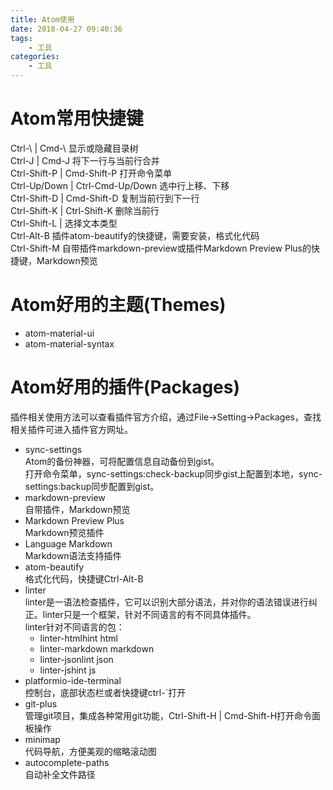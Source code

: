 ```yaml
---
title: Atom使用
date: 2018-04-27 09:40:36
tags:
    - 工具
categories:
    - 工具
---
```

# Atom常用快捷键
Ctrl-\ | Cmd-\ 显示或隐藏目录树  
Ctrl-J | Cmd-J 将下一行与当前行合并  
Ctrl-Shift-P | Cmd-Shift-P 	打开命令菜单  
Ctrl-Up/Down | Ctrl-Cmd-Up/Down 选中行上移、下移  
Ctrl-Shift-D | Cmd-Shift-D 复制当前行到下一行  
Ctrl-Shift-K | Ctrl-Shift-K 删除当前行  
Ctrl-Shift-L | 选择文本类型  
Ctrl-Alt-B 插件atom-beautify的快捷键，需要安装，格式化代码  
Ctrl-Shift-M 自带插件markdown-preview或插件Markdown Preview Plus的快捷键，Markdown预览  

# Atom好用的主题(Themes) 
- atom-material-ui
- atom-material-syntax

# Atom好用的插件(Packages)
插件相关使用方法可以查看插件官方介绍，通过File->Setting->Packages，查找相关插件可进入插件官方网址。
- sync-settings  
Atom的备份神器，可将配置信息自动备份到gist。  
打开命令菜单，sync-settings:check-backup同步gist上配置到本地，sync-settings:backup同步配置到gist。
- markdown-preview  
自带插件，Markdown预览
- Markdown Preview Plus  
Markdown预览插件
- Language Markdown  
Markdown语法支持插件  
- atom-beautify  
格式化代码，快捷键Ctrl-Alt-B
- linter  
linter是一语法检查插件，它可以识别大部分语法，并对你的语法错误进行纠正。linter只是一个框架，针对不同语言的有不同具体插件。  
linter针对不同语言的包：
  - linter-htmlhint  html
  - linter-markdown  markdown
  - linter-jsonlint  json
  - linter-jshint    js
- platformio-ide-terminal  
控制台，底部状态栏或者快捷键ctrl-\`打开
- git-plus  
管理git项目，集成各种常用git功能，Ctrl-Shift-H | Cmd-Shift-H打开命令面板操作
- minimap  
代码导航，方便美观的缩略滚动图  
- autocomplete-paths  
自动补全文件路径

